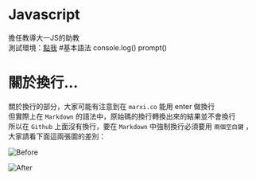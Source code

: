 Javascript
==========

擔任教導大一JS的助教    
測試環境：[點我](http://repl.it/languages/JavaScript)
#基本語法
console.log()
prompt()



# 關於換行...

關於換行的部分，大家可能有注意到在 `marxi.co` 能用 enter 做換行  
但實際上在 `Markdown` 的語法中，原始碼的換行轉換出來的結果並不會換行  
所以在 `Github` 上面沒有換行，要在 `Markdown` 中強制換行必須要用 `兩個空白鍵` ，大家請看下面這兩張圖的差別：  

![Before](http://i.imgur.com/DHQ9Qfw.png)  

![After](http://i.imgur.com/6267mn7.png)

